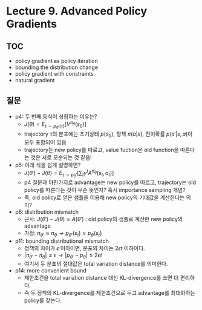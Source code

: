 # Lecture 9. Advanced Policy Gradients

## TOC
- policy gradient as policy iteration
- bounding the distribution change
- policy gradient with constraints
- natural gradient

## 질문
- p4: 두 번째 등식이 성립하는 이유는?
  - $J(\theta) = E_{\tau\sim p_{\theta'}(\tau)}[V^{\pi_\theta}(s_0)]$  
  - trajectory $\tau$의 분포에는 초기상태 $p(s_0)$, 정책 $\pi(a|s)$, 전이확률 $p(s'|s,a)$이 모두 포함되어 있음
  - trajectory는 new policy를 따르고, value fuction은 old function을 따른다는 것은 서로 모순되는 것 같음!
- p5: 아래 식을 쉽게 설명하면?  
  - $J(\theta')-J(\theta)=E_{\tau\sim p_\theta'} \left[ \sum_t \gamma^t A^{\pi_\theta} (s_t,a_t)\right]$
  - p4 질문과 마찬가지로 advantage는 new policy를 따르고, trajectory는 old policy를 따른다는 것이 무슨 뜻인지?
    혹시 importance sampling 개념?
  - 즉, old policy로 얻은 샘플을 이용해 new policy의 기대값을 계산한다는 의미? 
- p6: distribution mismatch
  - 근사: $J(\theta')-J(\theta)\approx\bar{A}(\theta')$ : old policy의 샘플로 계산한 new policy의 advantage
  - 가정: $\pi_{\theta'}\approx\pi_{\theta} \rightarrow p_{\theta'}(s_t)\approx p_{\theta}(s_t)$
- p11: bounding distributional mismatch
  - 정책의 차이가 $\epsilon$ 이하이면, 분포의 차이는 $2\epsilon t$ 이하이다.   
  - $|\pi_{\theta'}-\pi_{\theta}|\le\epsilon \rightarrow |p_{\theta'}-p_{\theta}|\le 2\epsilon t$
  - 여기서 두 분포의 절대값은 total variation distance를 의미한다. 
- p14: more convenient bound
  - 제한조건을 total variation distance 대신 KL-divergence를 쓰면 더 편리하다.
  - 즉 두 정책의 KL-divergence를 제한조건으로 두고 advantage를 최대화하는 policy를 찾는다.
    
    
